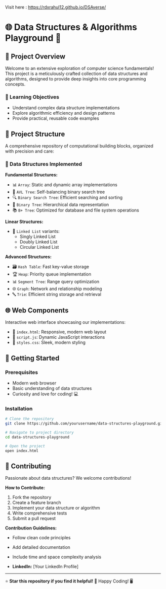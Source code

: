 Visit here : https://rdxrahul12.github.io/DSAverse/

# 🌐 Data Structures & Algorithms Playground 🚀

## 🎯 Project Overview
Welcome to an extensive exploration of computer science fundamentals! This project is a meticulously crafted collection of data structures and algorithms, designed to provide deep insights into core programming concepts. 

### 🧠 Learning Objectives
- Understand complex data structure implementations
- Explore algorithmic efficiency and design patterns
- Provide practical, reusable code examples

## 📂 Project Structure
A comprehensive repository of computational building blocks, organized with precision and care:

### 🔬 Data Structures Implemented
**Fundamental Structures:**
- 📊 `Array`: Static and dynamic array implementations
- 🌳 `AVL Tree`: Self-balancing binary search tree
- 🔍 `Binary Search Tree`: Efficient searching and sorting
- 🌲 `Binary Tree`: Hierarchical data representation
- 📚 `B+ Tree`: Optimized for database and file system operations

**Linear Structures:**
- 🔗 `Linked List` variants:
  - Singly Linked List
  - Doubly Linked List
  - Circular Linked List

**Advanced Structures:**
- 🗃️ `Hash Table`: Fast key-value storage
- 🏆 `Heap`: Priority queue implementation
- 📊 `Segment Tree`: Range query optimization
- 🌐 `Graph`: Network and relationship modeling
- 🔤 `Trie`: Efficient string storage and retrieval

## 🌐 Web Components
Interactive web interface showcasing our implementations:
- 📄 `index.html`: Responsive, modern web layout
- 🧩 `script.js`: Dynamic JavaScript interactions
- 🎨 `styles.css`: Sleek, modern styling

## 🚀 Getting Started

### Prerequisites
- Modern web browser
- Basic understanding of data structures
- Curiosity and love for coding! 💻

### Installation
```bash
# Clone the repository
git clone https://github.com/yourusername/data-structures-playground.git

# Navigate to project directory
cd data-structures-playground

# Open the project
open index.html
```

## 🤝 Contributing
Passionate about data structures? We welcome contributions!

**How to Contribute:**
1. Fork the repository
2. Create a feature branch
3. Implement your data structure or algorithm
4. Write comprehensive tests
5. Submit a pull request

**Contribution Guidelines:**
- Follow clean code principles
- Add detailed documentation
- Include time and space complexity analysis

- **LinkedIn:** [Your LinkedIn Profile]

---

⭐ **Star this repository if you find it helpful!** 
🌟 Happy Coding! 🖥️

